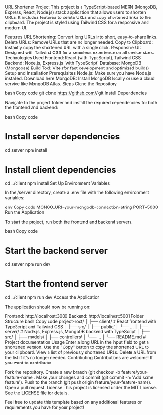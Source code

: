 URL Shortener Project
This project is a TypeScript-based MERN (MongoDB, Express, React, Node.js) stack application that allows users to shorten URLs. It includes features to delete URLs and copy shortened links to the clipboard. The project is styled using Tailwind CSS for a responsive and modern UI.

Features
URL Shortening: Convert long URLs into short, easy-to-share links.
Delete URLs: Remove URLs that are no longer needed.
Copy to Clipboard: Instantly copy the shortened URL with a single click.
Responsive UI: Designed with Tailwind CSS for a seamless experience on all device sizes.
Technologies Used
Frontend: React (with TypeScript), Tailwind CSS
Backend: Node.js, Express.js (with TypeScript)
Database: MongoDB (Mongoose)
Build Tool: Vite (for fast development and optimized builds)
Setup and Installation
Prerequisites
Node.js: Make sure you have Node.js installed. Download here
MongoDB: Install MongoDB locally or use a cloud service like MongoDB Atlas.
Steps
Clone the Repository

bash
Copy code
git clone https://github.com/<your-username>/<your-repo-name>.git
Install Dependencies

Navigate to the project folder and install the required dependencies for both the frontend and backend:

bash
Copy code
# Install server dependencies
cd server
npm install

# Install client dependencies
cd ../client
npm install
Set Up Environment Variables

In the /server directory, create a .env file with the following environment variables:

env
Copy code
MONGO_URI=your-mongodb-connection-string
PORT=5000
Run the Application

To start the project, run both the frontend and backend servers.

bash
Copy code
# Start the backend server
cd server
npm run dev

# Start the frontend server
cd ../client
npm run dev
Access the Application

The application should now be running on:

Frontend: http://localhost:3000
Backend: http://localhost:5001
Folder Structure
bash
Copy code
project-root/
│
├── client/         # React frontend with TypeScript and Tailwind CSS
│   ├── src/
│   ├── public/
│   └── ...
│
├── server/         # Node.js, Express.js, MongoDB backend with TypeScript
│   ├── src/
│   ├── models/
│   ├── controllers/
│   └── ...
│
└── README.md       # Project documentation
Usage
Enter a long URL in the input field to get a shortened version.
Use the "Copy" button to copy the shortened URL to your clipboard.
View a list of previously shortened URLs.
Delete a URL from the list if it’s no longer needed.
Contributing
Contributions are welcome! If you want to contribute:

Fork the repository.
Create a new branch (git checkout -b feature/your-feature-name).
Make your changes and commit (git commit -m 'Add some feature').
Push to the branch (git push origin feature/your-feature-name).
Open a pull request.
License
This project is licensed under the MIT License. See the LICENSE file for details.

Feel free to update this template based on any additional features or requirements you have for your project!









